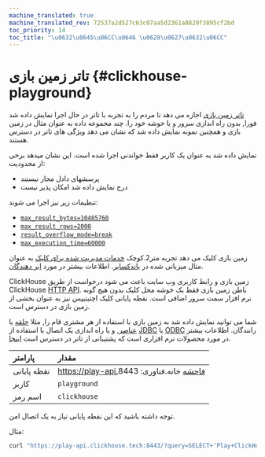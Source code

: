 ```yaml
---
machine_translated: true
machine_translated_rev: 72537a2d527c63c07aa5d2361a8829f3895cf2bd
toc_priority: 14
toc_title: "\u0632\u0645\u06CC\u0646 \u0628\u0627\u0632\u06CC"
---
```


# تاتر زمین بازی {#clickhouse-playground}

[تاتر زمین بازی](https://play.clickhouse.tech?file=welcome) اجازه می دهد تا مردم را به تجربه با تاتر در حال اجرا نمایش داده شد فورا, بدون راه اندازی سرور و یا خوشه خود را.
چند مجموعه داده به عنوان مثال در زمین بازی و همچنین نمونه نمایش داده شد که نشان می دهد ویژگی های تاتر در دسترس هستند.

نمایش داده شد به عنوان یک کاربر فقط خواندنی اجرا شده است. این نشان میدهد برخی از محدودیت:

-   پرسشهای دادل مجاز نیستند
-   درج نمایش داده شد امکان پذیر نیست

تنظیمات زیر نیز اجرا می شوند:
- [`max_result_bytes=10485760`](../operations/settings/query_complexity/#max-result-bytes)
- [`max_result_rows=2000`](../operations/settings/query_complexity/#setting-max_result_rows)
- [`result_overflow_mode=break`](../operations/settings/query_complexity/#result-overflow-mode)
- [`max_execution_time=60000`](../operations/settings/query_complexity/#max-execution-time)

زمین بازی کلیک می دهد تجربه متر2.کوچک
[خدمات مدیریت شده برای کلیک](https://cloud.yandex.com/services/managed-clickhouse)
به عنوان مثال میزبانی شده در [یاندکسابر](https://cloud.yandex.com/).
اطلاعات بیشتر در مورد [ابر دهندگان](../commercial/cloud.md).

ClickHouse زمین بازی و رابط کاربری وب سایت باعث می شود درخواست از طریق ClickHouse [HTTP API](../interfaces/http.md).
باطن زمین بازی فقط یک خوشه محل کلیک بدون هیچ گونه نرم افزار سمت سرور اضافی است.
نقطه پایانی کلیک اچتیتیپس نیز به عنوان بخشی از زمین بازی در دسترس است.

شما می توانید نمایش داده شد به زمین بازی با استفاده از هر مشتری قام را, مثلا [حلقه](https://curl.haxx.se) یا [عناصر](https://www.gnu.org/software/wget/), و یا راه اندازی یک اتصال با استفاده از [JDBC](../interfaces/jdbc.md) یا [ODBC](../interfaces/odbc.md) رانندگان.
اطلاعات بیشتر در مورد محصولات نرم افزاری است که پشتیبانی از تاتر در دسترس است [اینجا](../interfaces/index.md).

| پارامتر     | مقدار                                    |
|:------------|:-----------------------------------------|
| نقطه پایانی | https://play-api.فاحشه خانه.فناوری: 8443 |
| کاربر       | `playground`                             |
| اسم رمز     | `clickhouse`                             |

توجه داشته باشید که این نقطه پایانی نیاز به یک اتصال امن.

مثال:

``` bash
curl "https://play-api.clickhouse.tech:8443/?query=SELECT+'Play+ClickHouse!';&user=playground&password=clickhouse&database=datasets"
```
